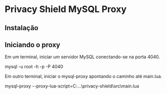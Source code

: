 # Privacy Shield MySQL Proxy

## Instalação

## Iniciando o proxy

Em um terminal, iniciar um servidor MySQL conectando-se na porta 4040.

mysql -u root -h -p -P 4040

Em outro terminal, iniciar o mysql-proxy apontando o caminho até main.lua.

mysql-proxy --proxy-lua-script=C:\...\privacy-shield\src\main.lua


